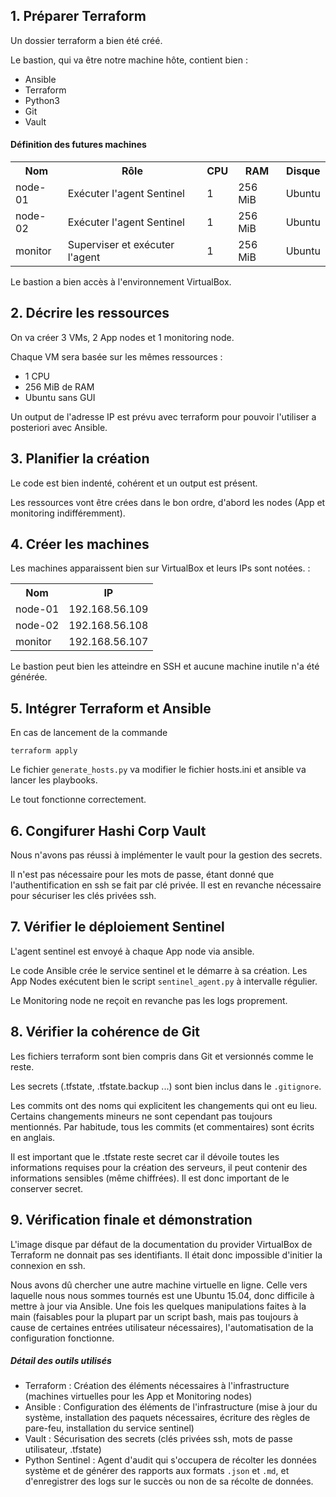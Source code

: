 ## 1. Préparer Terraform

Un dossier terraform a bien été créé.

Le bastion, qui va être notre machine hôte, contient bien : 
- Ansible 
- Terraform
- Python3
- Git
- Vault

#### Définition des futures machines

<table>
 <tr>
  <th>Nom</th>
  <th>Rôle</th>
  <th>CPU</th>
  <th>RAM</th>
  <th>Disque</th>
 </tr>
 <tr>
  <td>node-01</td>
  <td>Exécuter l'agent Sentinel</td>
  <td>1</td>
  <td>256 MiB</td>
  <td>Ubuntu</td>
 </tr>
 <tr>
  <td>node-02</td>
  <td>Exécuter l'agent Sentinel</td>
  <td>1</td>
  <td>256 MiB</td>
  <td>Ubuntu</td>
 </tr>
 <tr>
  <td>monitor</td>
  <td>Superviser et exécuter l'agent</td>
  <td>1</td>
  <td>256 MiB</td>
  <td>Ubuntu</td>
 </tr>
</table>

Le bastion a bien accès à l'environnement VirtualBox.

## 2. Décrire les ressources

On va créer 3 VMs, 2 App nodes et 1 monitoring node.

Chaque VM sera basée sur les mêmes ressources :
- 1 CPU
- 256 MiB de RAM
- Ubuntu sans GUI

Un output de l'adresse IP est prévu avec terraform pour pouvoir l'utiliser a posteriori avec Ansible.

## 3. Planifier la création

Le code est bien indenté, cohérent et un output est présent.

Les ressources vont être crées dans le bon ordre, d'abord les nodes (App et monitoring indifféremment).

## 4. Créer les machines

Les machines apparaissent bien sur VirtualBox et leurs IPs sont notées. :
<table>
 <tr>
  <th>Nom</th>
  <th>IP</th>
</tr>
 <tr>
  <td>node-01</td>
  <td>192.168.56.109</td>
</tr>
 <tr>
  <td>node-02</td>
  <td>192.168.56.108</td>
</tr>
 <tr>
  <td>monitor</td>
  <td>192.168.56.107</td>
</tr>
</table>

Le bastion peut bien les atteindre en SSH et aucune machine inutile n'a été générée.

## 5. Intégrer Terraform et Ansible

En cas de lancement de la commande 

``` terraform apply ```

Le fichier `generate_hosts.py` va modifier le fichier hosts.ini et ansible va lancer les playbooks.

Le tout fonctionne correctement.

## 6. Congifurer Hashi Corp Vault

Nous n'avons pas réussi à implémenter le vault pour la gestion des secrets.

Il n'est pas nécessaire pour les mots de passe, étant donné que l'authentification en ssh se fait par clé privée. Il est en revanche nécessaire pour sécuriser les clés privées ssh.

## 7. Vérifier le déploiement Sentinel

L'agent sentinel est envoyé à chaque App node via ansible.

Le code Ansible crée le service sentinel et le démarre à sa création. Les App Nodes exécutent bien le script `sentinel_agent.py` à intervalle régulier.

Le Monitoring node ne reçoit en revanche pas les logs proprement.

## 8. Vérifier la cohérence de Git

Les fichiers terraform sont bien compris dans Git et versionnés comme le reste.

Les secrets (.tfstate, .tfstate.backup ...) sont bien inclus dans le `.gitignore`.

Les commits ont des noms qui explicitent les changements qui ont eu lieu. Certains changements mineurs ne sont cependant pas toujours mentionnés. Par habitude, tous les commits (et commentaires) sont écrits en anglais.

Il est important que le .tfstate reste secret car il dévoile toutes les informations requises pour la création des serveurs, il peut contenir des informations sensibles (même chiffrées). Il est donc important de le conserver secret.

## 9. Vérification finale et démonstration

L'image disque par défaut de la documentation du provider VirtualBox de Terraform ne donnait pas ses identifiants. Il était donc impossible d'initier la connexion en ssh.

Nous avons dû chercher une autre machine virtuelle en ligne. Celle vers laquelle nous nous sommes tournés est une Ubuntu 15.04, donc difficile à mettre à jour via Ansible. Une fois les quelques manipulations faites à la main (faisables pour la plupart par un script bash, mais pas toujours à cause de certaines entrées utilisateur nécessaires), l'automatisation de la configuration fonctionne.

##### Détail des outils utilisés

- Terraform : Création des éléments nécessaires à l'infrastructure (machines virtuelles pour les App et Monitoring nodes)
- Ansible : Configuration des éléments de l'infrastructure (mise à jour du système, installation des paquets nécessaires, écriture des règles de pare-feu, installation du service sentinel)
- Vault : Sécurisation des secrets (clés privées ssh, mots de passe utilisateur, .tfstate)
- Python Sentinel : Agent d'audit qui s'occupera de récolter les données système et de générer des rapports aux formats `.json` et `.md`, et d'enregistrer des logs sur le succès ou non de sa récolte de données.